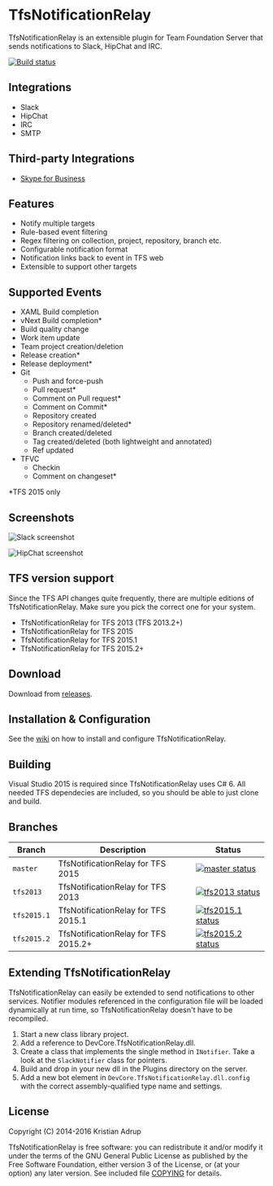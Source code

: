 ﻿# TfsNotificationRelay

TfsNotificationRelay is an extensible plugin for Team Foundation Server that sends notifications to Slack, HipChat and IRC.

[![Build status](https://ci.appveyor.com/api/projects/status/f8tog2tftjbbotmr?svg=true)](https://ci.appveyor.com/project/kria/tfsnotificationrelay)

## Integrations

- Slack
- HipChat
- IRC
- SMTP

## Third-party Integrations

- [Skype for Business](https://github.com/thomasDOTde/TfsNotificationRelay)

## Features

- Notify multiple targets
- Rule-based event filtering
- Regex filtering on collection, project, repository, branch etc.
- Configurable notification format
- Notification links back to event in TFS web
- Extensible to support other targets

## Supported Events

- XAML Build completion
- vNext Build completion*
- Build quality change
- Work item update
- Team project creation/deletion
- Release creation*
- Release deployment*
- Git
  + Push and force-push
  + Pull request*
  + Comment on Pull request*
  + Comment on Commit*
  + Repository created
  + Repository renamed/deleted*
  + Branch created/deleted
  + Tag created/deleted (both lightweight and annotated)
  + Ref updated
- TFVC
  + Checkin
  + Comment on changeset*

*TFS 2015 only

## Screenshots

![Slack screenshot](https://raw.githubusercontent.com/kria/TfsNotificationRelay/master/slack-notifications.png)

![HipChat screenshot](https://raw.githubusercontent.com/kria/TfsNotificationRelay/master/hipchat-notifications.png)

## TFS version support

Since the TFS API changes quite frequently, there are multiple editions of TfsNotificationRelay. Make sure you pick the correct one for your system.

- TfsNotificationRelay for TFS 2013 (TFS 2013.2+)
- TfsNotificationRelay for TFS 2015
- TfsNotificationRelay for TFS 2015.1
- TfsNotificationRelay for TFS 2015.2+

## Download

Download from [releases](https://github.com/kria/TfsNotificationRelay/releases).

## Installation & Configuration

See the [wiki](https://github.com/kria/TfsNotificationRelay/wiki)
 on how to install and configure TfsNotificationRelay.

## Building

Visual Studio 2015 is required since TfsNotificationRelay uses C# 6. All needed TFS dependecies are included, so you should be able to just clone and build.

## Branches

Branch     | Description                          | Status
-----------|--------------------------------------|-------
`master`   | TfsNotificationRelay for TFS 2015    | [![master status](https://ci.appveyor.com/api/projects/status/f8tog2tftjbbotmr/branch/master?svg=true)](https://ci.appveyor.com/project/kria/tfsnotificationrelay/branch/master)
`tfs2013`  | TfsNotificationRelay for TFS 2013    | [![tfs2013 status](https://ci.appveyor.com/api/projects/status/f8tog2tftjbbotmr/branch/tfs2013?svg=true)](https://ci.appveyor.com/project/kria/tfsnotificationrelay/branch/tfs2013)
`tfs2015.1`| TfsNotificationRelay for TFS 2015.1  | [![tfs2015.1 status](https://ci.appveyor.com/api/projects/status/f8tog2tftjbbotmr/branch/tfs2015.1?svg=true)](https://ci.appveyor.com/project/kria/tfsnotificationrelay/branch/tfs2015.1)
`tfs2015.2`| TfsNotificationRelay for TFS 2015.2+ | [![tfs2015.2 status](https://ci.appveyor.com/api/projects/status/f8tog2tftjbbotmr/branch/tfs2015.2?svg=true)](https://ci.appveyor.com/project/kria/tfsnotificationrelay/branch/tfs2015.2)

## Extending TfsNotificationRelay

TfsNotificationRelay can easily be extended to send notifications to other services. Notifier modules referenced in the configuration file will be loaded dynamically at run time, so TfsNotificationRelay doesn't have to be recompiled.

1. Start a new class library project.
2. Add a reference to DevCore.TfsNotificationRelay.dll.
3. Create a class that implements the single method in `INotifier`. Take a look at the `SlackNotifier` class for pointers.
4. Build and drop in your new dll in the Plugins directory on the server.
5. Add a new bot element in `DevCore.TfsNotificationRelay.dll.config` with the correct assembly-qualified type name and settings.

## License

Copyright (C) 2014-2016 Kristian Adrup

TfsNotificationRelay is free software: you can redistribute it and/or modify it under the terms of the GNU General Public License as published by the Free Software Foundation, either version 3 of the License, or (at your option) any later version. See included file [COPYING](COPYING) for details.
